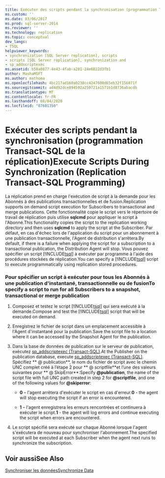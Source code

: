 ```yaml
---
title: Exécuter des scripts pendant la synchronisation (programmation Transact-SQL de la réplication) | Microsoft Docs
ms.custom: ''
ms.date: 03/06/2017
ms.prod: sql-server-2014
ms.reviewer: ''
ms.technology: replication
ms.topic: conceptual
dev_langs:
- TSQL
helpviewer_keywords:
- synchronization [SQL Server replication], scripts
- scripts [SQL Server replication], synchronization and
- sp_addscriptexec
ms.assetid: b58a0877-4e43-4fab-a281-24e6022d3fb1
author: MashaMSFT
ms.author: mathoma
ms.openlocfilehash: 4bc217ad160a0238cc4247600d65eb32f156071f
ms.sourcegitcommit: ad4d92dce894592a259721a1571b1d8736abacdb
ms.translationtype: MT
ms.contentlocale: fr-FR
ms.lasthandoff: 08/04/2020
ms.locfileid: "87601350"
---
```

# <a name="execute-scripts-during-synchronization-replication-transact-sql-programming"></a><span data-ttu-id="82d27-102">Exécuter des scripts pendant la synchronisation (programmation Transact-SQL de la réplication)</span><span class="sxs-lookup"><span data-stu-id="82d27-102">Execute Scripts During Synchronization (Replication Transact-SQL Programming)</span></span>
  <span data-ttu-id="82d27-103">La réplication prend en charge l'exécution de script à la demande pour les Abonnés à des publications transactionnelles et de fusion.</span><span class="sxs-lookup"><span data-stu-id="82d27-103">Replication supports on demand script execution for Subscribers to transactional and merge publications.</span></span> <span data-ttu-id="82d27-104">Cette fonctionnalité copie le script vers le répertoire de travail de réplication puis utilise **sqlcmd** pour appliquer le script à l'Abonné.</span><span class="sxs-lookup"><span data-stu-id="82d27-104">This functionality copies the script to the replication working directory and then uses **sqlcmd** to apply the script at the Subscriber.</span></span> <span data-ttu-id="82d27-105">Par défaut, en cas d'échec lors de l'application du script pour un abonnement à une publication transactionnelle, l'Agent de distribution s'arrêtera.</span><span class="sxs-lookup"><span data-stu-id="82d27-105">By default, if there is a failure when applying the script for a subscription to a transactional publication, the Distribution Agent will stop.</span></span> <span data-ttu-id="82d27-106">Vous pouvez spécifier un script [!INCLUDE[tsql](../../includes/tsql-md.md)] à exécuter par programme à l'aide des procédures stockées de réplication.</span><span class="sxs-lookup"><span data-stu-id="82d27-106">You can specify a [!INCLUDE[tsql](../../includes/tsql-md.md)] script to execute programmatically using replication stored procedures.</span></span>  
  
### <a name="to-specify-a-script-to-run-for-all-subscribers-to-a-snapshot-transactional-or-merge-publication"></a><span data-ttu-id="82d27-107">Pour spécifier un script à exécuter pour tous les Abonnés à une publication d'instantané, transactionnelle ou de fusion</span><span class="sxs-lookup"><span data-stu-id="82d27-107">To specify a script to run for all Subscribers to a snapshot, transactional or merge publication</span></span>  
  
1.  <span data-ttu-id="82d27-108">Composez et testez le script [!INCLUDE[tsql](../../includes/tsql-md.md)] qui sera exécuté à la demande.</span><span class="sxs-lookup"><span data-stu-id="82d27-108">Compose and test the [!INCLUDE[tsql](../../includes/tsql-md.md)] script that will be executed on demand.</span></span>  
  
2.  <span data-ttu-id="82d27-109">Enregistrez le fichier de script dans un emplacement accessible à l'Agent d'instantané pour la publication.</span><span class="sxs-lookup"><span data-stu-id="82d27-109">Save the script file to a location where it can be accessed by the Snapshot Agent for the publication.</span></span>  
  
3.  <span data-ttu-id="82d27-110">Dans la base de données de publication sur le serveur de publication, exécutez [sp_addscriptexec &#40;Transact-SQL&#41;](/sql/relational-databases/system-stored-procedures/sp-addscriptexec-transact-sql).</span><span class="sxs-lookup"><span data-stu-id="82d27-110">At the Publisher on the publication database, execute [sp_addscriptexec &#40;Transact-SQL&#41;](/sql/relational-databases/system-stored-procedures/sp-addscriptexec-transact-sql).</span></span> <span data-ttu-id="82d27-111">Spécifiez \*\* \@ publication**, le nom du fichier de script avec le chemin UNC complet créé à l’étape 2 pour \*\* \@ scriptfile**et l’une des valeurs suivantes pour \*\* \@ SkipError\*\*:</span><span class="sxs-lookup"><span data-stu-id="82d27-111">Specify **\@publication**, the name of the script file with full UNC path created in step 2 for **\@scriptfile**, and one of the following values for **\@skiperror**:</span></span>  
  
    -   <span data-ttu-id="82d27-112">**0** – l'agent arrêtera d'exécuter le script en cas d'erreur.</span><span class="sxs-lookup"><span data-stu-id="82d27-112">**0** - the agent will stop executing the script if an error is encountered.</span></span>  
  
    -   <span data-ttu-id="82d27-113">**1** – l'agent enregistrera les erreurs rencontrées et continuera à exécuter le script.</span><span class="sxs-lookup"><span data-stu-id="82d27-113">**1** - the agent will log errors and continue executing the script when errors are encountered.</span></span>  
  
4.  <span data-ttu-id="82d27-114">Le script spécifié sera exécuté sur chaque Abonné lorsque l'agent s'exécutera de nouveau pour synchroniser l'abonnement.</span><span class="sxs-lookup"><span data-stu-id="82d27-114">The specified script will be executed at each Subscriber when the agent next runs to synchronize the subscription.</span></span>  
  
## <a name="see-also"></a><span data-ttu-id="82d27-115">Voir aussi</span><span class="sxs-lookup"><span data-stu-id="82d27-115">See Also</span></span>  
 [<span data-ttu-id="82d27-116">Synchroniser les données</span><span class="sxs-lookup"><span data-stu-id="82d27-116">Synchronize Data</span></span>](synchronize-data.md)  
  
  
